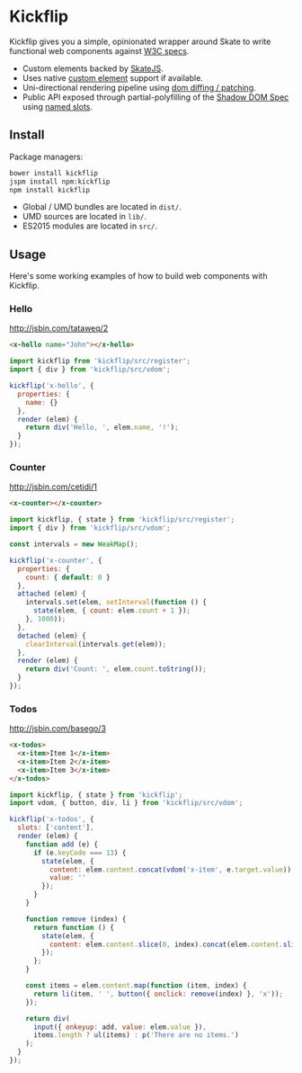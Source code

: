 # Kickflip

Kickflip gives you a simple, opinionated wrapper around Skate to write functional web components against [W3C specs](https://github.com/w3c/webcomponents).

- Custom elements backed by [SkateJS](https://github.com/skatejs/skatejs).
- Uses native [custom element](http://w3c.github.io/webcomponents/spec/custom/) support if available.
- Uni-directional rendering pipeline using [dom diffing / patching](https://github.com/skatejs-dom-diff).
- Public API exposed through partial-polyfilling of the [Shadow DOM Spec](https://w3c.github.io/webcomponents/spec/shadow/) using [named slots](https://github.com/skatejs/named-slots).



## Install

Package managers:

```sh
bower install kickflip
jspm install npm:kickflip
npm install kickflip
```

- Global / UMD bundles are located in `dist/`.
- UMD sources are located in `lib/`.
- ES2015 modules are located in `src/`.



## Usage

Here's some working examples of how to build web components with Kickflip.



### Hello

http://jsbin.com/tataweq/2

```html
<x-hello name="John"></x-hello>
```

```js
import kickflip from 'kickflip/src/register';
import { div } from 'kickflip/src/vdom';

kickflip('x-hello', {
  properties: {
    name: {}
  },
  render (elem) {
    return div('Hello, ', elem.name, '!');
  }
});
```



### Counter

http://jsbin.com/cetidi/1

```html
<x-counter></x-counter>
```

```js
import kickflip, { state } from 'kickflip/src/register';
import { div } from 'kickflip/src/vdom';

const intervals = new WeakMap();

kickflip('x-counter', {
  properties: {
    count: { default: 0 }
  },
  attached (elem) {
    intervals.set(elem, setInterval(function () {
      state(elem, { count: elem.count + 1 });
    }, 1000));
  },
  detached (elem) {
    clearInterval(intervals.get(elem));
  },
  render (elem) {
    return div('Count: ', elem.count.toString());
  }
});
```



### Todos

http://jsbin.com/basego/3

```html
<x-todos>
  <x-item>Item 1</x-item>
  <x-item>Item 2</x-item>
  <x-item>Item 3</x-item>
</x-todos>
```

```js
import kickflip, { state } from 'kickflip';
import vdom, { button, div, li } from 'kickflip/src/vdom';

kickflip('x-todos', {
  slots: ['content'],
  render (elem) {
    function add (e) {
      if (e.keyCode === 13) {
        state(elem, {
          content: elem.content.concat(vdom('x-item', e.target.value)),
          value: ''
        });
      }
    }

    function remove (index) {
      return function () {
        state(elem, {
          content: elem.content.slice(0, index).concat(elem.content.slice(index + 1))
        });
      };
    }

    const items = elem.content.map(function (item, index) {
      return li(item, ' ', button({ onclick: remove(index) }, 'x'));
    });

    return div(
      input({ onkeyup: add, value: elem.value }),
      items.length ? ul(items) : p('There are no items.')
    );
  }
});
```
